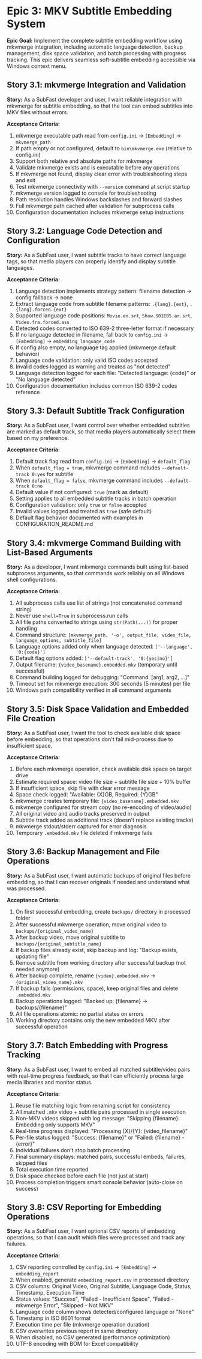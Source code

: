 # Epic 3: MKV Subtitle Embedding System

**Epic Goal:** Implement the complete subtitle embedding workflow using mkvmerge integration, including automatic language detection, backup management, disk space validation, and batch processing with progress tracking. This epic delivers seamless soft-subtitle embedding accessible via Windows context menu.

## Story 3.1: mkvmerge Integration and Validation

**Story:**
As a SubFast developer and user,
I want reliable integration with mkvmerge for subtitle embedding,
so that the tool can embed subtitles into MKV files without errors.

**Acceptance Criteria:**

1. mkvmerge executable path read from `config.ini` → `[Embedding]` → `mkvmerge_path`
2. If path empty or not configured, default to `bin\mkvmerge.exe` (relative to config.ini)
3. Support both relative and absolute paths for mkvmerge
4. Validate mkvmerge exists and is executable before any operations
5. If mkvmerge not found, display clear error with troubleshooting steps and exit
6. Test mkvmerge connectivity with `--version` command at script startup
7. mkvmerge version logged to console for troubleshooting
8. Path resolution handles Windows backslashes and forward slashes
9. Full mkvmerge path cached after validation for subprocess calls
10. Configuration documentation includes mkvmerge setup instructions

## Story 3.2: Language Code Detection and Configuration

**Story:**
As a SubFast user,
I want subtitle tracks to have correct language tags,
so that media players can properly identify and display subtitle languages.

**Acceptance Criteria:**

1. Language detection implements strategy pattern: filename detection → config fallback → none
2. Extract language code from subtitle filename patterns: `.{lang}.{ext}`, `.{lang}.forced.{ext}`
3. Supported language code positions: `Movie.en.srt`, `Show.S01E05.ar.srt`, `Video.fra.forced.ass`
4. Detected codes converted to ISO 639-2 three-letter format if necessary
5. If no language detected in filename, fall back to `config.ini` → `[Embedding]` → `embedding_language_code`
6. If config also empty, no language tag applied (mkvmerge default behavior)
7. Language code validation: only valid ISO codes accepted
8. Invalid codes logged as warning and treated as "not detected"
9. Language detection logged for each file: "Detected language: {code}" or "No language detected"
10. Configuration documentation includes common ISO 639-2 codes reference

## Story 3.3: Default Subtitle Track Configuration

**Story:**
As a SubFast user,
I want control over whether embedded subtitles are marked as default track,
so that media players automatically select them based on my preference.

**Acceptance Criteria:**

1. Default track flag read from `config.ini` → `[Embedding]` → `default_flag`
2. When `default_flag = true`, mkvmerge command includes `--default-track 0:yes` for subtitle
3. When `default_flag = false`, mkvmerge command includes `--default-track 0:no`
4. Default value if not configured: `true` (mark as default)
5. Setting applies to all embedded subtitle tracks in batch operation
6. Configuration validation: only `true` or `false` accepted
7. Invalid values logged and treated as `true` (safe default)
8. Default flag behavior documented with examples in CONFIGURATION_README.md

## Story 3.4: mkvmerge Command Building with List-Based Arguments

**Story:**
As a developer,
I want mkvmerge commands built using list-based subprocess arguments,
so that commands work reliably on all Windows shell configurations.

**Acceptance Criteria:**

1. All subprocess calls use list of strings (not concatenated command string)
2. Never use `shell=True` in subprocess.run calls
3. All file paths converted to strings using `str(Path(...))` for proper handling
4. Command structure: `[mkvmerge_path, '-o', output_file, video_file, language_options, subtitle_file]`
5. Language options added only when language detected: `['--language', '0:{code}']`
6. Default flag options added: `['--default-track', '0:{yes|no}']`
7. Output filename: `{video_basename}.embedded.mkv` (temporary until successful)
8. Command building logged for debugging: "Command: [arg1, arg2, ...]"
9. Timeout set for mkvmerge execution: 300 seconds (5 minutes) per file
10. Windows path compatibility verified in all command arguments

## Story 3.5: Disk Space Validation and Embedded File Creation

**Story:**
As a SubFast user,
I want the tool to check available disk space before embedding,
so that operations don't fail mid-process due to insufficient space.

**Acceptance Criteria:**

1. Before each mkvmerge operation, check available disk space on target drive
2. Estimate required space: video file size + subtitle file size + 10% buffer
3. If insufficient space, skip file with clear error message
4. Space check logged: "Available: {X}GB, Required: {Y}GB"
5. mkvmerge creates temporary file: `{video_basename}.embedded.mkv`
6. mkvmerge configured for stream copy (no re-encoding of video/audio)
7. All original video and audio tracks preserved in output
8. Subtitle track added as additional track (doesn't replace existing tracks)
9. mkvmerge stdout/stderr captured for error diagnosis
10. Temporary `.embedded.mkv` file deleted if mkvmerge fails

## Story 3.6: Backup Management and File Operations

**Story:**
As a SubFast user,
I want automatic backups of original files before embedding,
so that I can recover originals if needed and understand what was processed.

**Acceptance Criteria:**

1. On first successful embedding, create `backups/` directory in processed folder
2. After successful mkvmerge operation, move original video to `backups/{original_video_name}`
3. After backup video, move original subtitle to `backups/{original_subtitle_name}`
4. If backup files already exist, skip backup and log: "Backup exists, updating file"
5. Remove subtitle from working directory after successful backup (not needed anymore)
6. After backup complete, rename `{video}.embedded.mkv` → `{original_video_name}.mkv`
7. If backup fails (permissions, space), keep original files and delete `.embedded.mkv`
8. Backup operations logged: "Backed up: {filename} → backups/{filename}"
9. All file operations atomic: no partial states on errors
10. Working directory contains only the new embedded MKV after successful operation

## Story 3.7: Batch Embedding with Progress Tracking

**Story:**
As a SubFast user,
I want to embed all matched subtitle/video pairs with real-time progress feedback,
so that I can efficiently process large media libraries and monitor status.

**Acceptance Criteria:**

1. Reuse file matching logic from renaming script for consistency
2. All matched `.mkv` video + subtitle pairs processed in single execution
3. Non-MKV videos skipped with log message: "Skipping {filename}: Embedding only supports MKV"
4. Real-time progress displayed: "Processing {X}/{Y}: {video_filename}"
5. Per-file status logged: "Success: {filename}" or "Failed: {filename} - {error}"
6. Individual failures don't stop batch processing
7. Final summary displays: matched pairs, successful embeds, failures, skipped files
8. Total execution time reported
9. Disk space checked before each file (not just at start)
10. Process completion triggers smart console behavior (auto-close on success)

## Story 3.8: CSV Reporting for Embedding Operations

**Story:**
As a SubFast user,
I want optional CSV reports of embedding operations,
so that I can audit which files were processed and track any failures.

**Acceptance Criteria:**

1. CSV reporting controlled by `config.ini` → `[Embedding]` → `embedding_report`
2. When enabled, generate `embedding_report.csv` in processed directory
3. CSV columns: Original Video, Original Subtitle, Language Code, Status, Timestamp, Execution Time
4. Status values: "Success", "Failed - Insufficient Space", "Failed - mkvmerge Error", "Skipped - Not MKV"
5. Language code column shows detected/configured language or "None"
6. Timestamp in ISO 8601 format
7. Execution time per file (mkvmerge operation duration)
8. CSV overwrites previous report in same directory
9. When disabled, no CSV generated (performance optimization)
10. UTF-8 encoding with BOM for Excel compatibility

---
